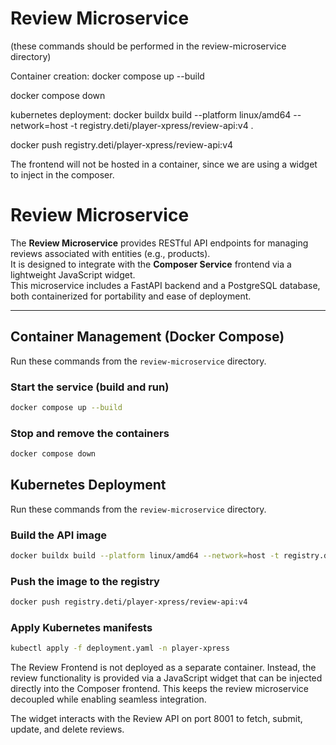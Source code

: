 # Review Microservice
(these commands should be performed in the review-microservice directory)

Container creation:
docker compose up --build

docker compose down


kubernetes deployment:
docker buildx build --platform linux/amd64 --network=host -t registry.deti/player-xpress/review-api:v4 .

docker push registry.deti/player-xpress/review-api:v4

The frontend will not be hosted in a container, since we are using a widget to inject in the composer.


# Review Microservice

The **Review Microservice** provides RESTful API endpoints for managing reviews associated with entities (e.g., products).  
It is designed to integrate with the **Composer Service** frontend via a lightweight JavaScript widget.  
This microservice includes a FastAPI backend and a PostgreSQL database, both containerized for portability and ease of deployment.

---

## Container Management (Docker Compose)

Run these commands from the `review-microservice` directory.

### Start the service (build and run)
```bash
docker compose up --build
```
### Stop and remove the containers
```bash
docker compose down
```

## Kubernetes Deployment

Run these commands from the `review-microservice` directory.

### Build the API image
```bash
docker buildx build --platform linux/amd64 --network=host -t registry.deti/player-xpress/review-api:v4 .
```

### Push the image to the registry
```bash 
docker push registry.deti/player-xpress/review-api:v4
```

### Apply Kubernetes manifests
```bash 
kubectl apply -f deployment.yaml -n player-xpress
```

The Review Frontend is not deployed as a separate container.
Instead, the review functionality is provided via a JavaScript widget that can be injected directly into the Composer frontend.
This keeps the review microservice decoupled while enabling seamless integration.

The widget interacts with the Review API on port 8001 to fetch, submit, update, and delete reviews.
